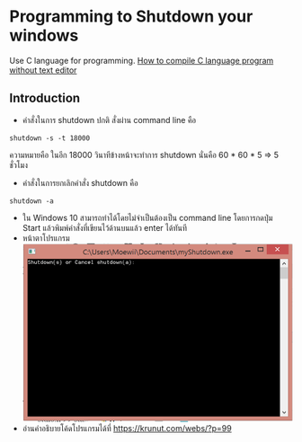 # Programming to Shutdown your windows
Use C language for programming. [How to compile C language program without text editor](https://youtu.be/Sh0KfH7wg6U)
## Introduction
* คำสั่งในการ shutdown ปกติ สั่งผ่าน command line คือ
``` 
shutdown -s -t 18000
``` 
ความหมายคือ ในอีก 18000 วินาทีข้างหน้าจะทำการ shutdown นั่นคือ 60 * 60 * 5 => 5 ชั่วโมง
* คำสั่งในการยกเลิกคำสั่ง shutdown คือ
```
shutdown -a
```
* ใน Windows 10 สามารถทำได้โดยไม่จำเป็นต้องเป็น command line โดยการกดปุ่ม Start แล้วพิมพ์คำสั่งที่เขียนไว้ด้านบนแล้ว enter ได้ทันที
* หน้าตาโปรแกรม
![interface program](/interface_program.png)
* อ่านคำอธิบายโค้ดโปรแกรมได้ที่ https://krunut.com/webs/?p=99
